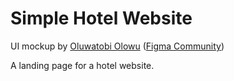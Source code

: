 # Simple Hotel Website

UI mockup by [Oluwatobi Olowu](https://www.figma.com/@oluwatobiolowu) ([Figma Community](https://www.figma.com/community))

A landing page for a hotel website.